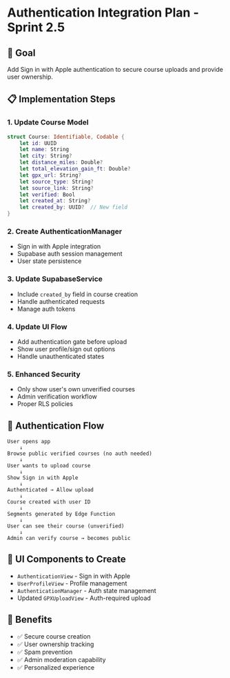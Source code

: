 # Authentication Integration Plan - Sprint 2.5

## 🎯 Goal
Add Sign in with Apple authentication to secure course uploads and provide user ownership.

## 📋 Implementation Steps

### 1. Update Course Model
```swift
struct Course: Identifiable, Codable {
    let id: UUID
    let name: String
    let city: String?
    let distance_miles: Double?
    let total_elevation_gain_ft: Double?
    let gpx_url: String?
    let source_type: String?
    let source_link: String?
    let verified: Bool
    let created_at: String?
    let created_by: UUID?  // New field
}
```

### 2. Create AuthenticationManager
- Sign in with Apple integration
- Supabase auth session management
- User state persistence

### 3. Update SupabaseService
- Include `created_by` field in course creation
- Handle authenticated requests
- Manage auth tokens

### 4. Update UI Flow
- Add authentication gate before upload
- Show user profile/sign out options
- Handle unauthenticated states

### 5. Enhanced Security
- Only show user's own unverified courses
- Admin verification workflow
- Proper RLS policies

## 🔐 Authentication Flow

```
User opens app
    ↓
Browse public verified courses (no auth needed)
    ↓
User wants to upload course
    ↓
Show Sign in with Apple
    ↓
Authenticated → Allow upload
    ↓
Course created with user ID
    ↓
Segments generated by Edge Function
    ↓
User can see their course (unverified)
    ↓
Admin can verify course → becomes public
```

## 📱 UI Components to Create
- `AuthenticationView` - Sign in with Apple
- `UserProfileView` - Profile management
- `AuthenticationManager` - Auth state management
- Updated `GPXUploadView` - Auth-required upload

## 🚀 Benefits
- ✅ Secure course creation
- ✅ User ownership tracking  
- ✅ Spam prevention
- ✅ Admin moderation capability
- ✅ Personalized experience